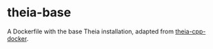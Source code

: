 # theia-base

A Dockerfile with the base Theia installation, adapted from [theia-cpp-docker](https://github.com/theia-ide/theia-apps/tree/master/theia-cpp-docker).

